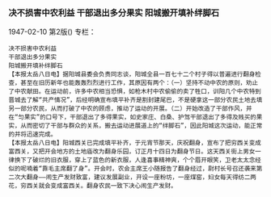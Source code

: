 ### 决不损害中农利益  干部退出多分果实  阳城搬开填补绊脚石

1947-02-10
第2版()
专栏：

    决不损害中农利益
    干部退出多分果实
    阳城搬开填补绊脚石
    【本报太岳八日电】据阳城县委会负责同志谈，阳城全县一百七十二个村子得以普遍进行翻身检查，甚至在旧历新年也能轰轰烈烈进行工作，其原因有两个：（一）坚持不动中农的原则，劝止了中农献田。在运动前，许多中农相当恐惧，如枪木村中农偷偷的卖了牲口，训阳几个中农特到晋城去了解“共产情况”，后经明确宣布填平补齐是割封建尾巴，不是硬拿这一部分农民土地去填另一部分农民，从而打破了中农的顾虑，推动了运动的开展。（二）开始改造了干部作风，并在“匀果实”的口号下，干部退出了多得果实，如史家庄、白桑、护驾干部退出了多得及贱买的果实，从而密切了干部与群众的关系，搬去运动进展道上的“绊脚石”，因此阳城这次运动，能正常的并将迅速完成。
    【本报太岳八日电】阳城西关已完成填平补齐，于元宵节那天，庆祝翻身，宣布了把穷西关变成富西关，又把开会地方的土地庙改为翻身乐园，订正月十四日为翻身节日。这天西关街上男女一律换下了破烂的旧衣服，穿上了蓝色的新衣服，人逢喜事精神爽，个个眉开眼笑，卫老太太念经似的呢喃着“靠毛主席翻了身”。开会时，农会主席王小随报告了翻身经过，尉村长号召还袭来第二次大翻身——闹生产发财致富，建议发展副业，开设一座粉坊，一座煤窑，妇女每天得纺二两花，穷西关就会变成富西关。翻身农民一致下决心闹生产发财。
